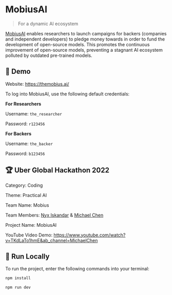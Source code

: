 # MobiusAI
> For a dynamic AI ecosystem

[MobiusAI](https://themobius.ai/) enables researchers to launch campaigns for backers (companies and independent developers) to pledge money towards in order to fund the development of open-source models. This promotes the continuous improvement of open-source models, preventing a stagnant AI ecosystem polluted by outdated pre-trained models.

## 🚀 Demo

Website: https://themobius.ai/

To log into MobiusAI, use the following default credentials:

**For Researchers**

Username: `the_researcher`

Password: `r123456`

**For Backers**

Username: `the_backer`

Password: `b123456`

## 🏆 Uber Global Hackathon 2022
Category: Coding

Theme: Practical AI

Team Name: Mobius

Team Members: [Nyx Iskandar](https://github.com/xyntechx/) & [Michael Chen](https://github.com/michaelchen-lab/)

Project Name: MobiusAI

YouTube Video Demo: https://www.youtube.com/watch?v=TKdLaTo1hmE&ab_channel=MichaelChen

## 🔨 Run Locally
To run the project, enter the following commands into your terminal:

```bash
npm install
```

```bash
npm run dev
```
